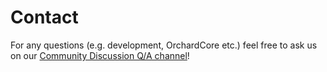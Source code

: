 # Contact

For any questions (e.g. development, OrchardCore etc.) feel free to ask us on our [Community Discussion Q/A channel](https://github.com/StatCan/StatCan.OrchardCore/discussions/new?category_id=32000115)!


